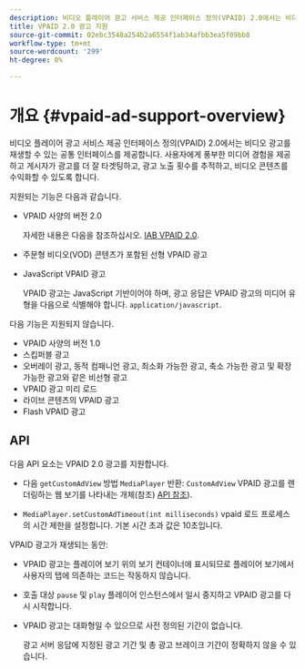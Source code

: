 ```yaml
---
description: 비디오 플레이어 광고 서비스 제공 인터페이스 정의(VPAID) 2.0에서는 비디오 광고를 재생할 수 있는 공통 인터페이스를 제공합니다. 사용자에게 풍부한 미디어 경험을 제공하고 게시자가 광고를 더 잘 타겟팅하고, 광고 노출 횟수를 추적하고, 비디오 콘텐츠를 수익화할 수 있도록 합니다.
title: VPAID 2.0 광고 지원
source-git-commit: 02ebc3548a254b2a6554f1ab34afbb3ea5f09bb8
workflow-type: tm+mt
source-wordcount: '299'
ht-degree: 0%

---
```


# 개요 {#vpaid-ad-support-overview}

비디오 플레이어 광고 서비스 제공 인터페이스 정의(VPAID) 2.0에서는 비디오 광고를 재생할 수 있는 공통 인터페이스를 제공합니다. 사용자에게 풍부한 미디어 경험을 제공하고 게시자가 광고를 더 잘 타겟팅하고, 광고 노출 횟수를 추적하고, 비디오 콘텐츠를 수익화할 수 있도록 합니다.

지원되는 기능은 다음과 같습니다.

* VPAID 사양의 버전 2.0

  자세한 내용은 다음을 참조하십시오. [IAB VPAID 2.0](https://www.iab.com/wp-content/uploads/2015/06/VPAID_2_0_Final_04-10-2012.pdf).
* 주문형 비디오(VOD) 콘텐츠가 포함된 선형 VPAID 광고
* JavaScript VPAID 광고

  VPAID 광고는 JavaScript 기반이어야 하며, 광고 응답은 VPAID 광고의 미디어 유형을 다음으로 식별해야 합니다. `application/javascript`.

다음 기능은 지원되지 않습니다.

* VPAID 사양의 버전 1.0
* 스킵퍼블 광고
* 오버레이 광고, 동적 컴패니언 광고, 최소화 가능한 광고, 축소 가능한 광고 및 확장 가능한 광고와 같은 비선형 광고
* VPAID 광고 미리 로드
* 라이브 콘텐츠의 VPAID 광고
* Flash VPAID 광고

## API

다음 API 요소는 VPAID 2.0 광고를 지원합니다.

* 다음 `getCustomAdView` 방법 `MediaPlayer` 반환: `CustomAdView` VPAID 광고를 렌더링하는 웹 보기를 나타내는 개체(참조) [API 참조](https://help.adobe.com/en_US/primetime/api/psdk/javadoc/index.html)).

* `MediaPlayer.setCustomAdTimeout(int milliseconds)` vpaid 로드 프로세스의 시간 제한을 설정합니다. 기본 시간 초과 값은 10초입니다.

VPAID 광고가 재생되는 동안:

* VPAID 광고는 플레이어 보기 위의 보기 컨테이너에 표시되므로 플레이어 보기에서 사용자의 탭에 의존하는 코드는 작동하지 않습니다.
* 호출 대상 `pause` 및 `play` 플레이어 인스턴스에서 일시 중지하고 VPAID 광고를 다시 시작합니다.

* VPAID 광고는 대화형일 수 있으므로 사전 정의된 기간이 없습니다.

  광고 서버 응답에 지정된 광고 기간 및 총 광고 브레이크 기간이 정확하지 않을 수 있습니다.
